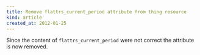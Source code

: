 ```yaml
---
title: Remove flattrs_current_period attribute from thing resource
kind: article
created_at: 2012-01-25
---
```


Since the content of `flattrs_current_period` were not correct the
attribute is now removed.
